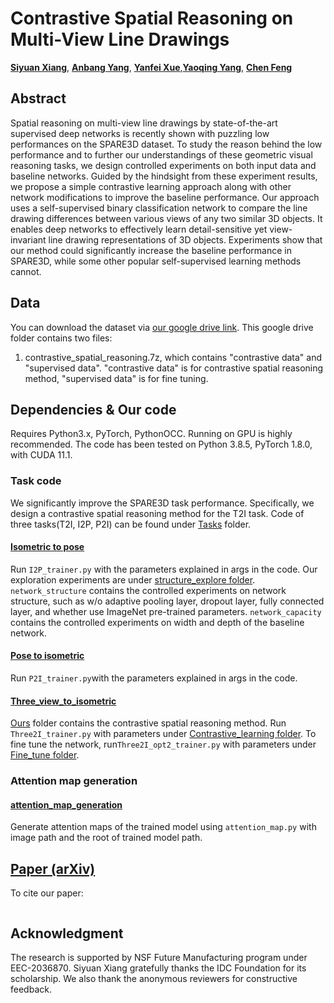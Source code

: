 # Contrastive Spatial Reasoning on Multi-View Line Drawings

[**Siyuan Xiang**](), [**Anbang Yang**](https://github.com/endeleze), [**Yanfei Xue**](),[**Yaoqing Yang**](), [**Chen Feng**](https://engineering.nyu.edu/faculty/chen-feng)

## Abstract
Spatial reasoning on multi-view line drawings by state-of-the-art supervised deep networks is recently shown with puzzling low performances on the SPARE3D dataset. To study the reason behind the low performance and to further our understandings of these geometric visual reasoning tasks, we design controlled experiments on both input data and baseline networks.
Guided by the hindsight from these experiment results, we propose a simple contrastive learning approach along with other network modifications to improve the baseline performance. 
Our approach uses a self-supervised binary classification network to compare the line drawing differences between various views of any two similar 3D objects.
It enables deep networks to effectively learn detail-sensitive yet view-invariant line drawing representations of 3D objects. 
Experiments show that our method could significantly increase the baseline performance in SPARE3D, while some other popular self-supervised learning methods cannot.

## Data
You can download the dataset via [our google drive link](https://drive.google.com/drive/u/0/folders/1yPu3pa57eCm2iRx6AwWnp_IZK9r_RAxY). This google drive folder contains two files:
1. contrastive_spatial_reasoning.7z, which contains "contrastive data" and "supervised data". "contrastive data" is for contrastive spatial reasoning method, "supervised data" is for fine tuning.

## Dependencies & Our code 
Requires Python3.x, PyTorch, PythonOCC. Running on GPU is highly recommended. The code has been tested on Python 3.8.5, PyTorch 1.8.0, with CUDA 11.1.

### Task code
We significantly improve the SPARE3D task performance. Specifically, we design a contrastive spatial reasoning method for the T2I task.
Code of three tasks(T2I, I2P, P2I) can be found under [Tasks](https://github.com/ai4ce/Contrastive-SPARE3D/tree/main/Tasks) folder.
#### [Isometric to pose](https://github.com/ai4ce/Contrastive-SPARE3D/tree/main/Tasks/Isometric_to_pose)
Run ```I2P_trainer.py``` with the parameters explained in args in the code. Our exploration experiments are under [structure_explore folder](https://github.com/ai4ce/Contrastive-SPARE3D/tree/main/Tasks/Isometric_to_pose/Structure_explore). ```network_structure``` contains the controlled experiments on network structure, such as w/o adaptive pooling layer, dropout layer, fully connected layer, and whether use ImageNet pre-trained parameters. ```network_capacity``` contains the controlled experiments on width and depth of the baseline network.
#### [Pose to isometric](https://github.com/ai4ce/Contrastive-SPARE3D/tree/main/Tasks/Pose_to_isometric)
Run ```P2I_trainer.py```with the parameters explained in args in the code.
#### [Three_view_to_isometric](https://github.com/ai4ce/Contrastive-SPARE3D/tree/main/Tasks/Three_view_to_isometric)
[Ours](https://github.com/ai4ce/Contrastive-SPARE3D/tree/main/Tasks/Three_view_to_isometric/Ours) folder contains the contrastive spatial reasoning method. Run ```Three2I_trainer.py``` with parameters under [Contrastive_learning folder](https://github.com/ai4ce/Contrastive-SPARE3D/tree/main/Tasks/Three_view_to_isometric/Ours/Contrastive_learning). To fine tune the network, run```Three2I_opt2_trainer.py``` with parameters under [Fine_tune folder](https://github.com/ai4ce/Contrastive-SPARE3D/tree/main/Tasks/Three_view_to_isometric/Ours/Fine_tune).

### Attention map generation
#### [attention_map_generation](https://github.com/ai4ce/Contrastive-SPARE3D/tree/main/Data_generation/Attention_Map)
Generate attention maps of the trained model using ```attention_map.py``` with image path and the root of trained model path.
## [Paper (arXiv)](https://arxiv.org/abs/2103.16732)
To cite our paper:
```

```

## Acknowledgment
The research is supported by NSF Future Manufacturing program under EEC-2036870. Siyuan Xiang gratefully thanks the IDC Foundation for its scholarship. We also thank the anonymous reviewers for constructive feedback.
